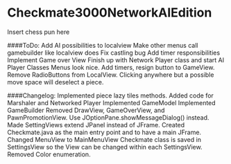 Checkmate3000NetworkAIEdition
=============================

Insert chess pun here

####ToDo:
	Add AI possibilities to localview
	Make other menus call gamebuilder like localview does
	Fix castling bug
	Add timer responsibilities
	Implement Game over View
	Finish up with Network Player class
	and start AI Player Classes
	Menus look nice.
	Add timers, resign button to GameView.
	Remove RadioButtons from LocalView.
	Clicking anywhere but a possible move space will deselect a piece.

####Changelog:
	Implemented piece lazy tiles methods.
	Added code for Marshaler and Networked Player
	Implemented GameModel
	Implemented GameBuilder
	Removed DrawView, GameOverView, and PawnPromotionView. Use JOptionPane.showMessageDialog() instead.
	Made SettingViews extend JPanel instead of JFrame.
	Created Checkmate.java as the main entry point and to have a main JFrame.
	Changed MenuView to MainMenuView
	Checkmate class is saved in SettingsView so the View can be changed within each SettingsView.
	Removed Color enumeration.
